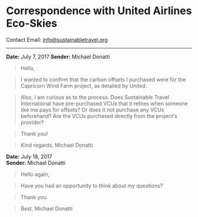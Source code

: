 # Correspondence with United Airlines Eco-Skies

Contact Email: info@sustainabletravel.org

---

**Date:** July 7, 2017
**Sender:** Michael Donatti

>Hello,

>I wanted to confirm that the carbon offsets I purchased were for the Capricorn Wind Farm project, as detailed by United.

>Also, I am curious as to the process. Does Sustainable Travel International have pre-purchased VCUs that it retires when someone like me pays for offsets? Or does it not purchase any VCUs beforehand? Are the VCUs purchased directly from the project's provider?

>Thank you!

>Kind regards,
>Michael Donatti

**Date:** July 18, 2017  
**Sender:** Michael Donatti

>Hello again,

>Have you had an opportunity to think about my questions? 

>Thank you.

>Best,
>Michael Donatti
